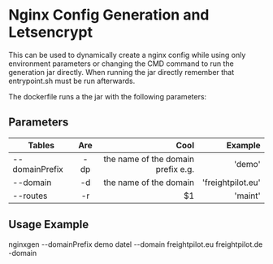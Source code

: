 # Nginx Config Generation and Letsencrypt

This can be used to dynamically create a nginx config while using only environment parameters or 
changing the CMD command to run the generation jar directly. When running the jar directly 
remember that entrypoint.sh must be run afterwards.


The dockerfile runs a the jar with the following parameters:


## Parameters
| Tables        | Are           | Cool                                | Example             |
| ------------- |:-------------:| -----------------------------------:| -----------------:  |
| --domainPrefix| -dp           |  the name of the domain prefix e.g. |'demo'               | 
| --domain      | -d            |  the name of the domain             |'freightpilot.eu'    |          
| --routes      | -r            |    $1                               |'maint'              |


## Usage Example

nginxgen --domainPrefix demo datel --domain freightpilot.eu freightpilot.de -domain 
